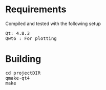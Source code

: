 Requirements
============
Compiled and tested with the following setup
<pre>
Qt: 4.8.3
Qwt6 : For plotting 
</pre>

Building
=========
<pre>
cd projectDIR
qmake-qt4
make

</pre>
